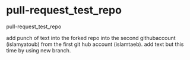# pull-request_test_repo
pull-request_test_repo

add punch of text into the forked repo into the second githubaccount (islamyatoub) from the first git hub account (islamtaeb).
add text but this time by using new branch. 
